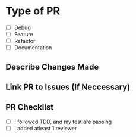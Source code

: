 # Type of PR
- [ ] Debug
- [ ] Feature
- [ ] Refactor
- [ ] Documentation

## Describe Changes Made


## Link PR to Issues (If Neccessary)


## PR Checklist
- [ ] I followed TDD, and my test are passing
- [ ] I added atleast 1 reviewer
